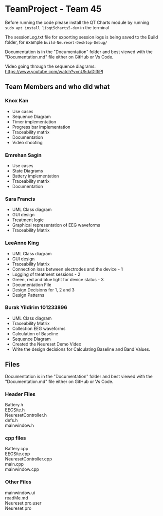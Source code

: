 # TeamProject - Team 45

Before running the code please install the QT Charts module by running `sudo apt install libqt5charts5-dev` in the terminal

The sessionLog.txt file for exporting session logs is being saved to the Build folder, for example `build-Neureset-Desktop-Debug/`

Documentation is in the "Documentation" folder and best viewed with the "Documentation.md" file either on GitHub or Vs Code.

Video going through the sequence diagrams: https://www.youtube.com/watch?v=nU5daDI3iPI 

## Team Members and who did what
### Knox Kan

* Use cases
* Sequence Diagram
* Timer implementation
* Progress bar implementation
* Traceability matrix
* Documentation
* Video shooting

### Emrehan Sagin

* Use cases
* State Diagrams
* Battery implementation
* Traceability matrix
* Documentation

### Sara Francis

* UML Class diagram
* GUI design
* Treatment logic
* Graphical representation of EEG waveforms
* Traceability Matrix

### LeeAnne King

* UML Class diagram
* GUI design
* Traceability Matrix
* Connection loss between electrodes and the device - 1
* Logging of treatment sessions - 2
* Green, red and blue light for device status - 3
* Documentation File
* Design Decisions for 1, 2 and 3
* Design Patterns

### Burak Yildirim 101233896

* UML Class diagram
* Traceability Matrix
* Collection EEG waveforms
* Calculation of Baseline
* Sequence Diagram
* Created the Neureset Demo Video
* Write the design decisions for Calculating Baseline and Band Values.

## Files

Documentation is in the "Documentation" folder and best viewed with the "Documentation.md" file either on GitHub or Vs Code.

### Header Files

Battery.h  
EEGSite.h  
NeuresetController.h  
defs.h  
mainwindow.h

### cpp files

Battery.cpp  
EEGSite.cpp  
NeuresetController.cpp  
main.cpp  
mainwindow.cpp  

### Other Files

mainwindow.ui  
readMe.md  
Neureset.pro.user  
Neureset.pro  
